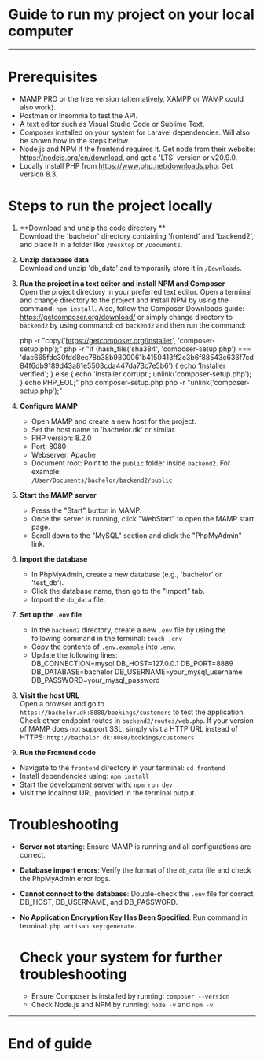 # Guide to run my project on your local computer

----------------------------------------

# Prerequisites
- MAMP PRO or the free version (alternatively, XAMPP or WAMP could also work).
- Postman or Insomnia to test the API.
- A text editor such as Visual Studio Code or Sublime Text.
- Composer installed on your system for Laravel dependencies. Will also be shown how in the steps below.
- Node.js and NPM if the frontend requires it. Get node from their website: https://nodejs.org/en/download, and get a 'LTS' version or v20.9.0.
- Locally install PHP from https://www.php.net/downloads.php. Get version 8.3.

# Steps to run the project locally

1. **Download and unzip the code directory **  
   Download the 'bachelor' directory containing 'frontend' and 'backend2', and place it in a folder like `/Desktop` or `/Documents`. 

2. **Unzip database data**  
   Download and unzip 'db_data' and temporarily store it in `/Downloads`.

3. **Run the project in a text editor and install NPM and Composer**  
   Open the project directory in your preferred text editor. Open a terminal and change directory to the project and install NPM by using the command: `npm install`. 
   Also, follow the Composer Downloads guide: https://getcomposer.org/download/ or simply change directory to `backend2` by using command: `cd backend2` and then run the command:

   php -r "copy('https://getcomposer.org/installer', 'composer-setup.php');"
   php -r "if (hash_file('sha384', 'composer-setup.php') === 'dac665fdc30fdd8ec78b38b9800061b4150413ff2e3b6f88543c636f7cd84f6db9189d43a81e5503cda447da73c7e5b6') { echo 'Installer 
   verified'; } else { echo 'Installer corrupt'; unlink('composer-setup.php'); } echo PHP_EOL;"
   php composer-setup.php
   php -r "unlink('composer-setup.php');"

5. **Configure MAMP**  
   - Open MAMP and create a new host for the project.  
   - Set the host name to 'bachelor.dk' or similar.  
   - PHP version: 8.2.0  
   - Port: 8080  
   - Webserver: Apache  
   - Document root: Point to the `public` folder inside `backend2`. For example:  
     `/User/Documents/bachelor/backend2/public`

6. **Start the MAMP server**  
   - Press the "Start" button in MAMP.  
   - Once the server is running, click "WebStart" to open the MAMP start page.  
   - Scroll down to the "MySQL" section and click the "PhpMyAdmin" link.

7. **Import the database**  
   - In PhpMyAdmin, create a new database (e.g., 'bachelor' or 'test_db').  
   - Click the database name, then go to the "Import" tab.  
   - Import the `db_data` file.

8. **Set up the `.env` file**  
   - In the `backend2` directory, create a new `.env` file by using the following command in the terminal:  `touch .env`
   - Copy the contents of `.env.example` into `.env`.  
   - Update the following lines:  
     DB_CONNECTION=mysql
     DB_HOST=127.0.0.1
     DB_PORT=8889
     DB_DATABASE=bachelor
     DB_USERNAME=your_mysql_username
     DB_PASSWORD=your_mysql_password

9. **Visit the host URL**  
   Open a browser and go to `https://bachelor.dk:8080/bookings/customers` to test the application. Check other endpoint routes in `backend2/routes/web.php`.
   If your version of MAMP does not support SSL, simply visit a HTTP URL instead of HTTPS: `http://bachelor.dk:8080/bookings/customers`

10. **Run the Frontend code**  
   - Navigate to the `frontend` directory in your terminal:  `cd frontend`
   - Install dependencies using:  `npm install`
   - Start the development server with:  `npm run dev`
   - Visit the localhost URL provided in the terminal output.


# Troubleshooting
- **Server not starting**: Ensure MAMP is running and all configurations are correct.  
- **Database import errors**: Verify the format of the `db_data` file and check the PhpMyAdmin error logs.  
- **Cannot connect to the database**: Double-check the `.env` file for correct DB_HOST, DB_USERNAME, and DB_PASSWORD.
- **No Application Encryption Key Has Been Specified**: Run command in terminal: `php artisan key:generate`.
    
    # Check your system for further troubleshooting
    - Ensure Composer is installed by running: `composer --version`
    - Check Node.js and NPM by running: `node -v` and `npm -v`



--------------------------------------------------

# End of guide
